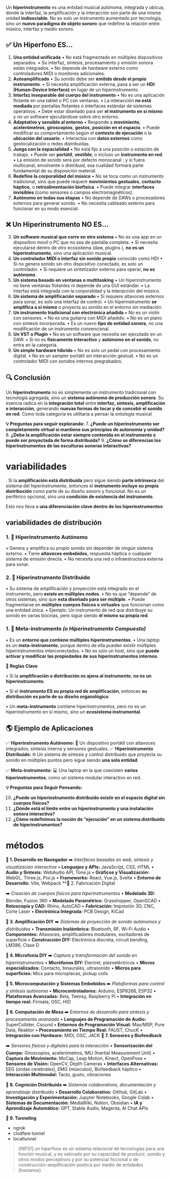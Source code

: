
Un **hiperinstrumento** es una entidad musical autónoma, integrada y ubicua, donde la interfaz, la amplificación y la interacción son parte de una misma unidad **indisociable**. No es solo un instrumento aumentado por tecnología, sino un **nuevo paradigma de objeto sonoro** que redefine la relación entre músico, interfaz y medio sonoro.

## **✅ Un Hiperfono ES…**

1. **Una entidad unificada**
• No está fragmentado en múltiples dispositivos separados.
• Su interfaz, síntesis, procesamiento y emisión sonora están integrados.
• No depende de hardware externo como controladores MIDI o monitores adicionales.
2. **Autoamplificado**
• Su sonido debe ser **emitido desde el propio instrumento**.
• Si necesita amplificación externa, pasa a ser un **HDI (Human-Device Interface)** en lugar de un hiperinstrumento.
1. **Interfaz inseparable del cuerpo del instrumento**
• No es una aplicación flotante en una tablet o PC con ventanas.
• La interacción **no está mediada** por pantallas flotantes o interfaces estándar de sistemas operativos.
• Debe estar diseñado para ser **el instrumento en sí mismo** y no un software ejecutándose sobre otro entorno.
2. **Adaptativo y sensible al entorno**
• Responde a **movimiento**, **acelerómetros**, **giroscopios**, **gestos**, **posición en el espacio**.
• Puede modificar su comportamiento según el **contexto de ejecución** o la **ubicación del usuario**.
• Interactúa con **datos externos** como geolocalización o redes distribuidas.
1. **Juega con la espacialidad**
• No está fijo a una posición o estación de trabajo.
• Puede ser **portátil**, **vestible**, o incluso un **instrumento en red**.
• La emisión de  sonido será por defecto  monocanal ;  y si fuera multicanal, envolvente o distribuid, esa cualidad formará parte fundamental de su disposición material.
1. **Redefine la corporalidad del músico**
• No se toca como un instrumento tradicional, sino que puede requerir **movimientos gestuales**, **contacto háptico**, o **retroalimentación biofísica**.
• Puede integrar **interfaces invisibles** (como sensores o campos electromagnéticos).
2. **Autónomo en todas sus etapas**
• No depende de DAWs o procesadores externos para generar sonido.
• No necesita cableado externo para funcionar en su modo esencial.

## ❌ Un Hiperinstrumento NO ES…

3. **Un software musical que corre en otro sistema**
• No es una app en un dispositivo movil  o PC que no sea de pantalla completa.
• Si necesita ejecutarse dentro de otro ecosistema (daw, plugins ), **no es un hiperinstrumento**, sino una aplicación musical.
1. **Un controlador MIDI o interfaz sin sonido propio** conocido como HDI
• Si no genera sonido sin otro dispositivo conectado, es solo un controlador.
• Si requiere un sintetizador externo para operar, **no es autónomo**.
2. **Un sistema basado en ventanas o multitasking**
• Un hiperinstrumento no tiene ventanas flotantes ni depende de una GUI estándar.
• La interfaz está integrada con la corporalidad y la interacción del músico.
3. **Un sistema de amplificación separado**
• Si requiere altavoces externos para sonar, es solo una interfaz de control.
• Un hiperinstrumento **se amplifica a sí mismo** o proyecta su sonido en el entorno sin mediación.
4. **Un instrumento tradicional con electrónica añadida**
• No es un violín con sensores.
• No es una guitarra con MIDI añadido.
• No es un piano con síntesis incorporada.
• Es un nuevo **tipo de entidad sonora**, no una modificación de un instrumento convencional.
5. **Un VST o Plugin**
• No es un software que necesita ser ejecutado en un DAW.
• Si no es **físicamente interactivo** y **autónomo en el sonido**, no entra en la categoría.
6. **Un simple hardware híbrido**
• No es solo un pedal con procesamiento digital.
• No es un sampler portátil sin interacción gestual.
• No es un controlador MIDI con sonidos internos pregrabados.

## **🔍 Conclusión**
Un **hiperinstrumento** no es simplemente un instrumento tradicional con tecnología agregada, sino un **sistema autónomo de producción sonora**. Su esencia radica en la **integración total** entre **interfaz, síntesis, amplificación e interacción**, generando **nuevas formas de tocar y de concebir el sonido en red**.
Como toda categoría es utilitaria a pensar la ontología  musical

**💡 Preguntas para seguir explorando:**
7. **¿Puede un hiperinstrumento ser completamente virtual si mantiene sus principios de autonomía y unidad?**
8. **¿Debe la amplificación estar siempre contenida en el instrumento o puede ser proyectada de forma distribuida?**
9. **¿Cómo se diferencian los hiperinstrumentos de las esculturas sonoras interactivas?**


# variabilidades

. Si la **amplificación está distribuida** pero sigue siendo **parte intrínseca** del sistema del hiperinstrumento, entonces el **instrumento incluye su propia distribución** como parte de su diseño sonoro y funcional. No es un periférico opcional, sino una **condición de existencia del instrumento**.

Esto nos lleva a **una diferenciación clave dentro de los hiperinstrumentos**:

## variabilidades de distribución

### 1. **🔹 Hiperinstrumento Autónomo**

• Genera y amplifica su propio sonido sin depender de ningún sistema externo.
• Tiene **altavoces embebidos**, respuesta háptica o cualquier sistema de emisión directa.
• No necesita una red o infraestructura externa para sonar.

### 2. **🔹 Hiperinstrumento Distribuido**

• Su sistema de amplificación y proyección está integrado en el instrumento, pero **existe en múltiples nodos**.
• No es que “depende” de otros sistemas, sino que **está diseñado para ser múltiple**.
• Puede fragmentarse en **múltiples cuerpos físicos o virtuales** que funcionan como una entidad única.
• Ejemplo: Un instrumento de red que distribuye su sonido en varias bocinas, pero sigue siendo **él mismo su propia red**.

### 1. **🔹 Meta-instrumento** _(o Hiperinstrumento Compuesto)_

• Es un **entorno que contiene múltiples hiperinstrumentos**.
• Una laptop es un **meta-instrumento**, porque dentro de ella pueden existir múltiples hiperinstrumentos interconectados.
• No es solo un host, sino que **puede activar y modificar las propiedades de sus hiperinstrumentos internos**.

  

**🎯 Reglas Clave**

• Si la **amplificación o distribución es ajena al instrumento**, **no es un hiperinstrumento**.

• Si el **instrumento ES su propia red de amplificación**, entonces **su distribución es parte de su diseño organológico**.

• Un **meta-instrumento** contiene hiperinstrumentos, pero no es un hiperinstrumento en sí mismo, sino un **ecosistema instrumental**.

  

## **🌎 Ejemplo de Aplicaciones**

  

✅ **Hiperinstrumento Autónomo:**
🎸 Un dispositivo portátil con altavoces integrados, síntesis interna y sensores gestuales.
✅ **Hiperinstrumento Distribuido:**
🌐 Un sistema de síntesis y control distribuido que proyecta su sonido en múltiples puntos pero sigue siendo **una sola entidad**.

  

✅ **Meta-instrumento:**
💻 Una laptop en la que coexisten **varios hiperinstrumentos**, como un sistema modular interactivo en red.

  
**💡 Preguntas para Seguir Pensando:**

10. **¿Puede un hiperinstrumento distribuido existir en el espacio digital sin cuerpos físicos?**
11. **¿Dónde está el límite entre un hiperinstrumento y una instalación sonora interactiva?**
12. **¿Cómo redefinimos la noción de “ejecución” en un sistema distribuido de hiperinstrumentos?**


# métodos


**🔹 1. Desarrollo en Navegador**
➡️ _Interfaces basadas en web, síntesis y visualización interactiva_
• **Lenguajes y APIs:** JavaScript, CSS, HTML
• **Audio y Síntesis:** WebAudio API, Tone.js
• **Gráficos y Visualización:** WebGL, Three.js, Pixi.js
• **Frameworks:** React, Vue.js, Svelte
• **Entorno de Desarrollo:** Vite, Webpack
**🔹 2. Fabricación Digital

➡️ _Creación de cuerpos físicos para hiperinstrumentos_
• **Modelado 3D:** Blender, Fusion 360
• **Modelado Paramétrico:** Grasshopper, OpenSCAD
• **Rotoscopía y CAD:** Rhino, AutoCAD
• **Fabricación:** Impresión 3D, CNC, Corte Láser
• **Electrónica Integrada:** PCB Design, KiCad

**🔹 3. Amplificación DIY**
➡️ _Sistemas de proyección de sonido autónomos y distribuidos_
• **Transmisión Inalámbrica:** Bluetooth, RF, Wi-Fi Audio
• **Componentes:** Altavoces, amplificadores modulares, excitadores de superficie
• **Construcción DIY:** Electrónica discreta, circuit bending, LM386, Clase D

**🔹 4. Microfonía DIY**
➡️ _Captura y transformación del sonido en hiperinstrumentos_
• **Micrófonos DIY:** Electret, piezoeléctricos
• **Micros especializados:** Contacto, binaurales, ultrasonido
• **Micros para superficies:** Mics para microplacas, pickup coils

**🔹 5. Microcomputación y Sistemas Embebidos**
➡️ _Plataformas para control y síntesis autónoma_
• **Microcontroladores:** Arduino, ESP8266, ESP32
• **Plataformas Avanzadas:** Bela, Teensy, Raspberry Pi
• **Integración en tiempo real:** Firmata, OSC, HID

**🔹 6. Computación de Mesa**
➡️ _Entornos de desarrollo para síntesis y procesamiento avanzado_
• **Lenguajes de Programación de Audio:** SuperCollider, Csound
• **Entornos de Programación Visual:** Max/MSP, Pure Data, Reaktor
• **Procesamiento en Tiempo Real:** FAUST, ChucK
• **Integración con Hardware:** MIDI, OSC, JACK
**🔹 7. Sensores y Biofeedback**

➡️ _Sensores físicos y digitales para la interacción_
• **Sensorización del Cuerpo:** Giroscopios, acelerómetros, IMU (Inertial Measurement Unit)
• **Captura de Movimiento:** MoCap, Leap Motion, Kinect, OpenPose
• **Sensores de Visión:** OpenCV, Depth Cameras
• **Interfaces Alternativas:** EEG (ondas cerebrales), EMG (músculos), Biofeedback háptico
• **Interacción Multimodal:** Tacto, gusto, vibraciones

**🔹 8. Cognición Distribuida**
➡️ _Sistemas colaborativos, documentación y aprendizaje distribuido_
• **Desarrollo Colaborativo:** GitHub, GitLab
• **Investigación y Experimentación:** Jupyter Notebooks, Google Colab
• **Sistemas de Documentación:** MediaWiki, Notion, Obsidian
• **IA y Aprendizaje Automático:** GPT, Stable Audio, Magenta, AI Chat APIs

**🔹 9. Tunneling**
- ngrok
- clodfare tunnel
- localtunnel

>[INFO!] 
un hiperfono es un sistema relacional de tecnologías para una función musical, y es valorado por su capacidad de producir, sonido y otros modos perceptivos y por su potencial ficcional o de construcción-amplificación poética por medio de entidades (humanos)




